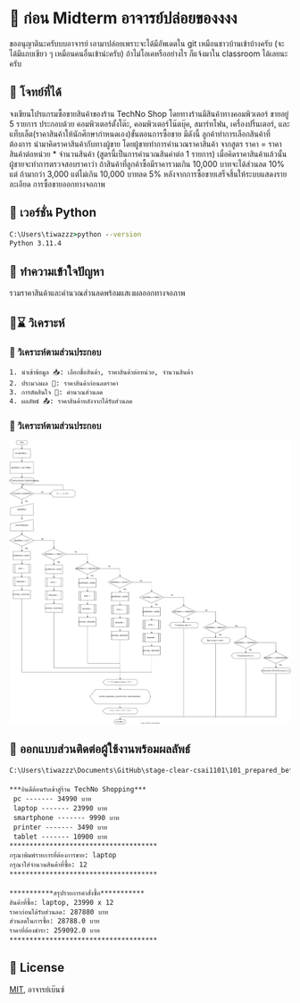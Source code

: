 # 📑 ก่อน Midterm อาจารย์ปล่อยของงงง
ขออนุญาตินะครับบบอาจารย์ เอามาปล่อยเพราะจะได้มีอัพเดตใน git เหมือนชาวบ้านเข้าบ้างครับ (จะได้มีแถบเขียว ๆ เหมือนคนอื่นเข้าน่ะครับ) ถ้าไม่โอเคหรืออย่างไร ก็แจ้งมาใน classroom ได้เลยนะครับ

## 📝 โจทย์ที่ได้
จงเขียนโปรแกรมซื้อขายสินค้าของร้าน TechNo Shop โดยทางร้านมีสินค้าทางคอมพิวเตอร์
ขายอยู่ 5 รายการ ประกอบด้วย คอมพิวเตอร์ตั้งโต๊ะ, คอมพิวเตอร์โน๊ตบุ๊ค, สมาร์ทโฟน, เครื่องปริ้นเตอร์,
และแท็บเล็ต(ราคาสินค้าให้นักศึกษากําหนดเอง)ขั้นตอนการซื้อขาย มีดังนี้ ลูกค้าทําการเลือกสินค้าที่
ต้องการ นํามาคิดราคาสินค้ากับทางผู้ขาย โดยผู้ขายทําการคํานวณราคาสินค้า จากสูตร ราคา = ราคา
สินค้าต่อหน่วย * จํานวนสินค้า (สูตรนี้เป็นการคํานวณสินค่าต่อ 1 รายการ) เมื่อคิดราคาสินค้าแล้วนั้น
ผู้ชายจะทําการตรวจสอบราคาว่า ถ้าสินค้าที่ลูกค้าซื้อมีราคารวมเกิน 10,000 บาทจะได้ส่วนลด 10% แต่
ถ้ามากว่า 3,000 แต่ไม่เกิน 10,000 บาทลด 5% หลังจากการซื้อขายเสร็จสิ้นให้ระบบแสดงรายละเอียด
การซื้อขายออกทางจอภาพ

## 🐍 เวอร์ชั่น Python
```cmd
C:\Users\tiwazzz>python --version
Python 3.11.4
```

## 🤔 ทำความเข้าใจปัญหา
รวมราคาสินค้าและคำนวณส่วนลดพร้อมแสเงผลออกทางจอภาพ

## 🤔⌛ วิเคราะห์
### 🤔 วิเคราะห์ตามส่วนประกอบ
    1. นำเข้าข้อมูล 📥: เลือกชื่อสินค้า, ราคาสินค้าต่อหน่วย, จํานวนสินค้า
    2. ประมวลผล 🤔: ราคาสินค้าก่อนลดราคา
    3. การตัดสินใจ 🤔: คำนวณส่วนลด
    4. ผลลัพธ์ 📤: ราคาสินค้าหลังจากได้รับส่วนลด
### 🤔 วิเคราะห์ตามส่วนประกอบ
<img src="./diagram_for_this_code.svg">

## 🎨 ออกแบบส่วนติดต่อผู้ใช้งานพร้อมผลลัพธ์
```cmd
C:\Users\tiwazzz\Documents\GitHub\stage-clear-csai1101\101_prepared_before_midterm_testing>python main.py

***ยินดีต้อนรับเข้าสู่ร้าน TechNo Shopping***
 pc ------- 34990 บาท
 laptop ------- 23990 บาท
 smartphone ------- 9990 บาท
 printer ------- 3490 บาท
 tablet ------- 10900 บาท
*************************************
กรุณาพิมพ์รายการที่ต้องการขาย: laptop
กรุณาใส่จำนวนสินค้าที่ซื้อ: 12
*************************************

***********สรุปรายการคำสั่งซื้อ***********
สินค้าที่ซื้อ: laptop, 23990 x 12
ราคาก่อนได้รับส่วนลด: 287880 บาท
ส่วนลดในการซื้อ: 28788.0 บาท
ราคาที่ต้องชำระ: 259092.0 บาท
*************************************

```

## 📑 License

[MIT](https://choosealicense.com/licenses/mit/), อาจารย์เบ๊นซ์